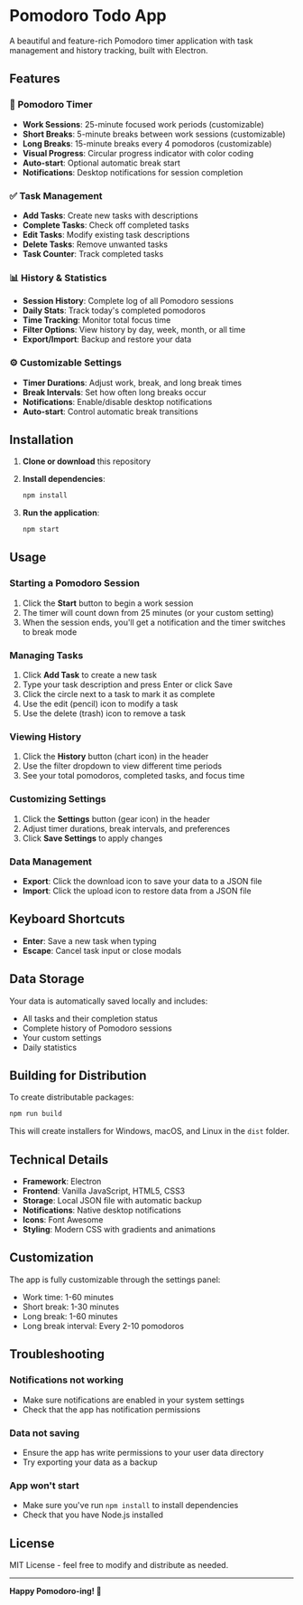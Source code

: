 # Pomodoro Todo App

A beautiful and feature-rich Pomodoro timer application with task management and history tracking, built with Electron.

## Features

### 🍅 Pomodoro Timer
- **Work Sessions**: 25-minute focused work periods (customizable)
- **Short Breaks**: 5-minute breaks between work sessions (customizable)
- **Long Breaks**: 15-minute breaks every 4 pomodoros (customizable)
- **Visual Progress**: Circular progress indicator with color coding
- **Auto-start**: Optional automatic break start
- **Notifications**: Desktop notifications for session completion

### ✅ Task Management
- **Add Tasks**: Create new tasks with descriptions
- **Complete Tasks**: Check off completed tasks
- **Edit Tasks**: Modify existing task descriptions
- **Delete Tasks**: Remove unwanted tasks
- **Task Counter**: Track completed tasks

### 📊 History & Statistics
- **Session History**: Complete log of all Pomodoro sessions
- **Daily Stats**: Track today's completed pomodoros
- **Time Tracking**: Monitor total focus time
- **Filter Options**: View history by day, week, month, or all time
- **Export/Import**: Backup and restore your data

### ⚙️ Customizable Settings
- **Timer Durations**: Adjust work, break, and long break times
- **Break Intervals**: Set how often long breaks occur
- **Notifications**: Enable/disable desktop notifications
- **Auto-start**: Control automatic break transitions

## Installation

1. **Clone or download** this repository
2. **Install dependencies**:
   ```bash
   npm install
   ```

3. **Run the application**:
   ```bash
   npm start
   ```

## Usage

### Starting a Pomodoro Session
1. Click the **Start** button to begin a work session
2. The timer will count down from 25 minutes (or your custom setting)
3. When the session ends, you'll get a notification and the timer switches to break mode

### Managing Tasks
1. Click **Add Task** to create a new task
2. Type your task description and press Enter or click Save
3. Click the circle next to a task to mark it as complete
4. Use the edit (pencil) icon to modify a task
5. Use the delete (trash) icon to remove a task

### Viewing History
1. Click the **History** button (chart icon) in the header
2. Use the filter dropdown to view different time periods
3. See your total pomodoros, completed tasks, and focus time

### Customizing Settings
1. Click the **Settings** button (gear icon) in the header
2. Adjust timer durations, break intervals, and preferences
3. Click **Save Settings** to apply changes

### Data Management
- **Export**: Click the download icon to save your data to a JSON file
- **Import**: Click the upload icon to restore data from a JSON file

## Keyboard Shortcuts

- **Enter**: Save a new task when typing
- **Escape**: Cancel task input or close modals

## Data Storage

Your data is automatically saved locally and includes:
- All tasks and their completion status
- Complete history of Pomodoro sessions
- Your custom settings
- Daily statistics

## Building for Distribution

To create distributable packages:

```bash
npm run build
```

This will create installers for Windows, macOS, and Linux in the `dist` folder.

## Technical Details

- **Framework**: Electron
- **Frontend**: Vanilla JavaScript, HTML5, CSS3
- **Storage**: Local JSON file with automatic backup
- **Notifications**: Native desktop notifications
- **Icons**: Font Awesome
- **Styling**: Modern CSS with gradients and animations

## Customization

The app is fully customizable through the settings panel:
- Work time: 1-60 minutes
- Short break: 1-30 minutes  
- Long break: 1-60 minutes
- Long break interval: Every 2-10 pomodoros

## Troubleshooting

### Notifications not working
- Make sure notifications are enabled in your system settings
- Check that the app has notification permissions

### Data not saving
- Ensure the app has write permissions to your user data directory
- Try exporting your data as a backup

### App won't start
- Make sure you've run `npm install` to install dependencies
- Check that you have Node.js installed

## License

MIT License - feel free to modify and distribute as needed.

---

**Happy Pomodoro-ing! 🍅**
